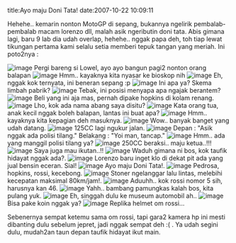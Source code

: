 title:Ayo maju Doni Tata!
date:2007-10-22 10:09:11

Hehehe.. kemarin nonton MotoGP di sepang, bukannya ngelirik pembalab-pembalab macam lorenzo dll, malah asik ngeributin doni tata. Abis gimana lagi, baru 9 lab dia udah overlap, hehehe.. nggak papa deh, toh tiap lewat tikungan pertama kami selalu setia memberi tepuk tangan yang meriah. Ini poto2nya :
<!--more-->
![image](http://www.smka-smr.sch.id/cebong/sepang2007/1.jpg)
Pergi bareng si Lowel, ayo ayo bangun pagi2 nonton orang balapan
![image](http://www.smka-smr.sch.id/cebong/sepang2007/2.jpg)
Hmm.. kayaknya kita nyasar ke bioskop nih
![image](http://www.smka-smr.sch.id/cebong/sepang2007/25.jpg)
Eh, nggak kok ternyata,  ini beneran sepang :p
![image](http://www.smka-smr.sch.id/cebong/sepang2007/26.jpg)
Ini apa ya? Skema limbah pabrik?
![image](http://www.smka-smr.sch.id/cebong/sepang2007/3.jpg)
Tebak, ini posisi menyapa apa ngajak berantem?
![image](http://www.smka-smr.sch.id/cebong/sepang2007/4.jpg)
Beli yang ini aja mas, pernah dipake hopkins di kolam renang.
![image](http://www.smka-smr.sch.id/cebong/sepang2007/5.jpg)
Lho, kok ada nama abang saya disitu?
![image](http://www.smka-smr.sch.id/cebong/sepang2007/6.jpg)
Kata orang tua, anak kecil nggak boleh balapan, lantas ini buat apa?
![image](http://www.smka-smr.sch.id/cebong/sepang2007/7.jpg)
Hmm.. kayaknya kita kepagian deh masuknya.
![image](http://www.smka-smr.sch.id/cebong/sepang2007/8.jpg)
Wow.. banyak banget yang udah datang.
![image](http://www.smka-smr.sch.id/cebong/sepang2007/9.jpg)
125CC  lagi ngukur jalan.
![image](http://www.smka-smr.sch.id/cebong/sepang2007/10.jpg)
Depan : "Asik nggak ada polisi tilang."
Belakang : "Yoi man, tancap."
![image](http://www.smka-smr.sch.id/cebong/sepang2007/12.jpg)
Hmm.. ada yang manggil polisi tilang ya?
![image](http://www.smka-smr.sch.id/cebong/sepang2007/13.jpg)
250CC beraksi.. maju ketua..!!!
![image](http://www.smka-smr.sch.id/cebong/sepang2007/14.jpg)
Saya juga mau ikutan..!!
![image](http://www.smka-smr.sch.id/cebong/sepang2007/15.jpg)
Waduh gimana ni bos, kok taufik hidayat nggak ada?.
![image](http://www.smka-smr.sch.id/cebong/sepang2007/16.jpg)
Lorenzo baru inget klo di dekat pit ada yang jual bensin eceran. Sial!
![image](http://www.smka-smr.sch.id/cebong/sepang2007/17.jpg)
Ayo maju Doni Tata!.
![image](http://www.smka-smr.sch.id/cebong/sepang2007/19.jpg)
Pedrosa, hopkins, rossi, kecebong.
![image](http://www.smka-smr.sch.id/cebong/sepang2007/20.jpg)
Stoner ngelanggar lalu lintas, melebihi kecepatan maksimal 80km/jam!.
![image](http://www.smka-smr.sch.id/cebong/sepang2007/21.jpg)
Aduuhh.. kok rossi nomor 5 sih, harusnya kan 46.
![image](http://www.smka-smr.sch.id/cebong/sepang2007/22.jpg)
Yahh.. bambang pamungkas kalah bos, kita pulang yuk.
![image](http://www.smka-smr.sch.id/cebong/sepang2007/23.jpg)
Eh, singgah dulu ke museum automobil ah..
![image](http://www.smka-smr.sch.id/cebong/sepang2007/24.jpg)
Bisa pake koin nggak ya?
![image](http://www.smka-smr.sch.id/cebong/sepang2007/27.jpg)
Replika helmet om rossi...

Sebenernya sempat ketemu sama om rossi, tapi gara2 kamera hp ini mesti dibanting dulu sebelum jepret, jadi nggak sempat deh :( . Ya udah segini dulu, mudah2an taun depan taufik hidayat ikut main.
